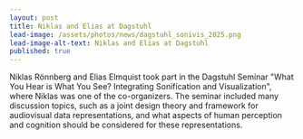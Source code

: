 ```yaml
---
layout: post
title: Niklas and Elias at Dagstuhl
lead-image: /assets/photos/news/dagstuhl_sonivis_2025.png
lead-image-alt-text: Niklas and Elias at Dagstuhl
published: true
---
```


Niklas Rönnberg and Elias Elmquist took part in the Dagstuhl Seminar "What You Hear is What You See? Integrating Sonification and Visualization", where Niklas was one of the co-organizers. The seminar included many discussion topics, such as a joint design theory and framework for audiovisual data representations, and what aspects of human perception and cognition should be considered for these representations.